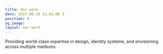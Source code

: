 ```yaml
---
title: Our work
date: 2017-06-28 21:01:00 Z
position: 0
og_image: 
layout: our-work
---
```


Providing world-class expertise in design, identity systems, and envisioning across multiple mediums.